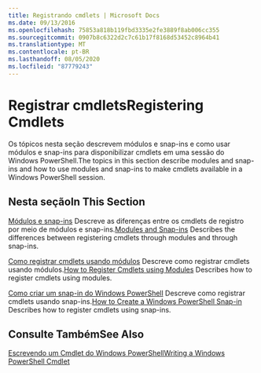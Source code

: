 ```yaml
---
title: Registrando cmdlets | Microsoft Docs
ms.date: 09/13/2016
ms.openlocfilehash: 75853a818b119fbd3335e2fe3889f8ab006cc355
ms.sourcegitcommit: 0907b8c6322d2c7c61b17f8168d53452c8964b41
ms.translationtype: MT
ms.contentlocale: pt-BR
ms.lasthandoff: 08/05/2020
ms.locfileid: "87779243"
---
```

# <a name="registering-cmdlets"></a><span data-ttu-id="fce5c-102">Registrar cmdlets</span><span class="sxs-lookup"><span data-stu-id="fce5c-102">Registering Cmdlets</span></span>

<span data-ttu-id="fce5c-103">Os tópicos nesta seção descrevem módulos e snap-ins e como usar módulos e snap-ins para disponibilizar cmdlets em uma sessão do Windows PowerShell.</span><span class="sxs-lookup"><span data-stu-id="fce5c-103">The topics in this section describe modules and snap-ins and how to use modules and snap-ins to make cmdlets available in a Windows PowerShell session.</span></span>

## <a name="in-this-section"></a><span data-ttu-id="fce5c-104">Nesta seção</span><span class="sxs-lookup"><span data-stu-id="fce5c-104">In This Section</span></span>

<span data-ttu-id="fce5c-105">[Módulos e snap-ins](./modules-and-snap-ins.md) Descreve as diferenças entre os cmdlets de registro por meio de módulos e snap-ins.</span><span class="sxs-lookup"><span data-stu-id="fce5c-105">[Modules and Snap-ins](./modules-and-snap-ins.md) Describes the differences between registering cmdlets through modules and through snap-ins.</span></span>

<span data-ttu-id="fce5c-106">[Como registrar cmdlets usando módulos](./how-to-import-cmdlets-using-modules.md) Descreve como registrar cmdlets usando módulos.</span><span class="sxs-lookup"><span data-stu-id="fce5c-106">[How to Register Cmdlets using Modules](./how-to-import-cmdlets-using-modules.md) Describes how to register cmdlets using modules.</span></span>

<span data-ttu-id="fce5c-107">[Como criar um snap-in do Windows PowerShell](./how-to-create-a-windows-powershell-snap-in.md) Descreve como registrar cmdlets usando snap-ins.</span><span class="sxs-lookup"><span data-stu-id="fce5c-107">[How to Create a Windows PowerShell Snap-in](./how-to-create-a-windows-powershell-snap-in.md) Describes how to register cmdlets using snap-ins.</span></span>

## <a name="see-also"></a><span data-ttu-id="fce5c-108">Consulte Também</span><span class="sxs-lookup"><span data-stu-id="fce5c-108">See Also</span></span>

[<span data-ttu-id="fce5c-109">Escrevendo um Cmdlet do Windows PowerShell</span><span class="sxs-lookup"><span data-stu-id="fce5c-109">Writing a Windows PowerShell Cmdlet</span></span>](../cmdlet/cmdlet-overview.md)
